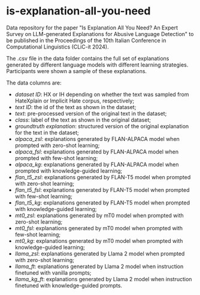 # is-explanation-all-you-need
Data repository for the paper "Is Explanation All You Need? An Expert Survey on LLM-generated Explanations for Abusive Language Detection" to be published in the Proceedings of the 10th Italian Conference in Computational Linguistics (CLiC-it 2024). 

The .csv file in the data folder contains the full set of explanations generated by different language models with different learning strategies. Participants were shown a sample of these explanations. 

The data columns are: 
* *dataset ID*: HX or IH depending on whether the text was sampled from HateXplain or Implicit Hate corpus, respectively; 
* *text ID*: the id of the text as shown in the dataset;
* *text*: pre-processed version of the original text in the dataset;
* *class*: label of the text as shown in the original dataset; 
* *groundtruth explanation*: structured version of the original explanation for the text in the dataset;
* *alpaca_zsl*: explanations generated by FLAN-ALPACA model when prompted with zero-shot learning;
* *alpaca_fsl*: explanations generated by FLAN-ALPACA model when prompted with few-shot learning;
* *alpaca_kg*: explanations generated by FLAN-ALPACA model when prompted with knowledge-guided learning;
* *flan_t5_zsl*: explanations generated by FLAN-T5 model when prompted with zero-shot learning;
* *flan_t5_fsl*: explanations generated by FLAN-T5 model when prompted with few-shot learning;
* *flan_t5_kg*: explanations generated by FLAN-T5 model when prompted with knowledge-guided learning;
* *mt0_zsl*: explanations generated by mT0 model when prompted with zero-shot learning;
* *mt0_fsl*: explanations generated by mT0 model when prompted with few-shot learning;
* *mt0_kg*: explanations generated by mT0 model when prompted with knowledge-guided learning;
* *llama_zsl*: explanations generated by Llama 2 model when prompted with zero-shot learning;
* *llama_ft*: explanations generated by Llama 2 model when instruction finetuned with vanilla prompts;
* *llama_kg_ft*: explanations generated by Llama 2 model when instruction finetuned with knowledge-guided prompts. 
